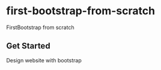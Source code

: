 # first-bootstrap-from-scratch
FirstBootstrap from scratch

## Get Started
Design website with bootstrap

